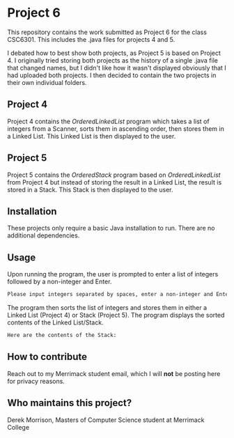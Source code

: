# Project 6

This repository contains the work submitted as Project 6 for the class CSC6301.  This includes the .java files for projects 4 and 5.

I debated how to best show both projects, as Project 5 is based on Project 4.  I originally tried storing both projects as the history of a single .java file that changed names, but I didn't like how it wasn't displayed obviously that I had uploaded both projects.  I then decided to contain the two projects in their own individual folders.

## Project 4

Project 4 contains the *OrderedLinkedList* program which takes a list of integers from a Scanner, sorts them in ascending order, then stores them in a Linked List.  This Linked List is then displayed to the user.

## Project 5

Project 5 contains the *OrderedStack* program based on *OrderedLinkedList* from Project 4 but instead of storing the result in a Linked List, the result is stored in a Stack.  This Stack is then displayed to the user.

## Installation

These projects only require a basic Java installation to run.  There are no additional dependencies.

## Usage

Upon running the program, the user is prompted to enter a list of integers followed by a non-integer and Enter.

```bash
Please input integers separated by spaces, enter a non-integer and Enter to finish:
```

The program then sorts the list of integers and stores them in either a Linked List (Project 4) or Stack (Project 5).  The program displays the sorted contents of the Linked List/Stack.

```bash
Here are the contents of the Stack:
```

## How to contribute

Reach out to my Merrimack student email, which I will **not** be posting here for privacy reasons.

## Who maintains this project?

Derek Morrison, Masters of Computer Science student at Merrimack College
